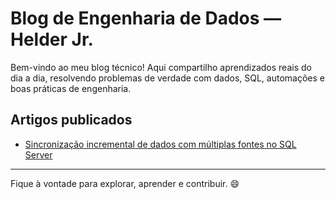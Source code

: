 # Blog de Engenharia de Dados — Helder Jr.

Bem-vindo ao meu blog técnico! Aqui compartilho aprendizados reais do dia a dia, resolvendo problemas de verdade com dados, SQL, automações e boas práticas de engenharia.

## Artigos publicados

- [Sincronização incremental de dados com múltiplas fontes no SQL Server](./posts/sql_sync_incremental_blog.md)

---

Fique à vontade para explorar, aprender e contribuir. 😄